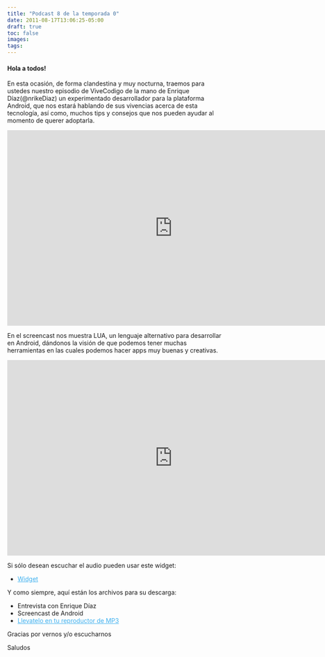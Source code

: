 ```yaml
---
title: "Podcast 8 de la temporada 0"
date: 2011-08-17T13:06:25-05:00
draft: true
toc: false
images:
tags:
---
```


<h4>Hola a todos!</h4>

En esta ocasión, de forma clandestina y muy nocturna, traemos para ustedes nuestro episodio de ViveCodigo de la mano de Enrique Díaz(@nrikeDiaz) un experimentado desarrollador para la plataforma Android, que nos estará hablando de sus vivencias acerca de esta tecnología, así como, muchos tips y consejos que nos pueden ayudar al momento de querer adoptarla.

<iframe src="https://player.vimeo.com/video/27805985?h=5621276f15" width="760" height="450" frameborder="0"></iframe>

En el screencast nos muestra LUA, un lenguaje alternativo para desarrollar en Android, dándonos la visión de que podemos tener muchas herramientas en las cuales podemos hacer apps muy buenas y creativas.

<iframe src="https://player.vimeo.com/video/27806569?h=aa7bc8d0ab5" width="760" height="450" frameborder="0"></iframe>

Si sólo desean escuchar el audio pueden usar este widget:

+ <a target="_blank" href="http://download.macromedia.com/pub/shockwave/cabs/flash/swflash.cab#version=6,0,40,0" style="color:#3eb0ef;"> Widget </a>

Y como siempre, aquí están los archivos para su descarga:

+ Entrevista con Enrique Díaz
+ Screencast de Android
+ <a target="_blank" href="http://s3.amazonaws.com/media.vivecodigo.org/podcast/temporada0/ViveCodigo00x08_a.mp3" style="color:#3eb0ef;"> Llevatelo en tu reproductor de MP3</a>

Gracias por vernos y/o escucharnos

Saludos
